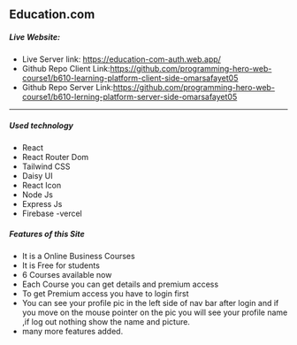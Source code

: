 ## Education.com

##### Live Website:

- Live Server link: https://education-com-auth.web.app/
- Github Repo Client Link:https://github.com/programming-hero-web-course1/b610-learning-platform-client-side-omarsafayet05
- Github Repo Server Link:https://github.com/programming-hero-web-course1/b610-lerning-platform-server-side-omarsafayet05

---

##### Used technology

- React
- React Router Dom
- Tailwind CSS
- Daisy UI
- React Icon
- Node Js
- Express Js
- Firebase
  -vercel

##### Features of this Site

- It is a Online Business Courses
- It is Free for students
- 6 Courses available now
- Each Course you can get details and premium access
- To get Premium access you have to login first
- You can see your profile pic in the left side of nav bar after login and if you move on the mouse pointer on the pic you will see your profile name ,if log out nothing show the name and picture.
- many more features added.
